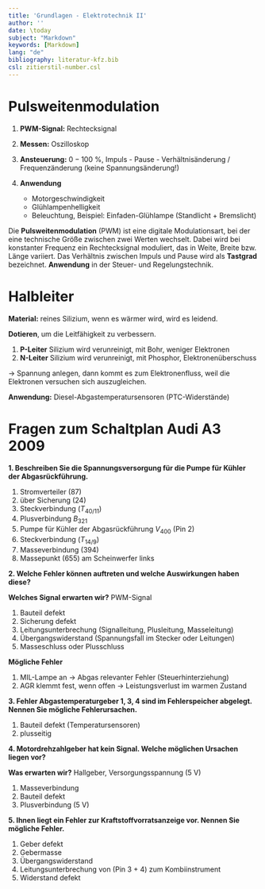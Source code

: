 ```yaml
---
title: 'Grundlagen - Elektrotechnik II'
author: ''
date: \today
subject: "Markdown"
keywords: [Markdown]
lang: "de"
bibliography: literatur-kfz.bib 
csl: zitierstil-number.csl
---
```

<!-----------------------------+
ju 5-6-22
Keywords - Grundlagen - Elektrotechnik II
+------------------------------>

#  Pulsweitenmodulation

1. **PWM-Signal:** Rechtecksignal

1. **Messen:** Oszilloskop

1. **Ansteuerung:** $0 - 100~\%$, Impuls - Pause - Verhältnisänderung / Frequenzänderung (keine Spannungsänderung!)

1. **Anwendung**
    - Motorgeschwindigkeit 
    - Glühlampenhelligkeit 
    - Beleuchtung, Beispiel: Einfaden-Glühlampe (Standlicht + Bremslicht)

Die **Pulsweitenmodulation** (PWM) ist eine digitale Modulationsart, bei der eine technische Größe zwischen zwei Werten wechselt. Dabei wird bei konstanter Frequenz ein Rechtecksignal moduliert, das in Weite, Breite bzw. Länge variiert. Das Verhältnis zwischen Impuls und Pause wird als **Tastgrad** bezeichnet. **Anwendung** in der Steuer- und Regelungstechnik.

# Halbleiter

**Material:** reines Silizium, wenn es wärmer wird, wird es leidend.

**Dotieren**, um die Leitfähigkeit zu verbessern.

1. **P-Leiter** Silizium wird verunreinigt, mit Bohr, weniger Elektronen
2. **N-Leiter** Silizium wird verunreinigt, mit Phosphor, Elektronenüberschuss

$\to$ Spannung anlegen, dann kommt es zum Elektronenfluss, weil die Elektronen versuchen sich auszugleichen.

**Anwendung:** Diesel-Abgastemperatursensoren (PTC-Widerstände)

# Fragen zum Schaltplan Audi A3 2009


**1. Beschreiben Sie die Spannungsversorgung für die Pumpe für Kühler der Abgasrückführung.**

1. Stromverteiler (87) 
1. über Sicherung (24) 
1. Steckverbindung ($T_{40/11}$)
1. Plusverbindung $B_{321}$
1. Pumpe für Kühler der Abgasrückführung $V_{400}$ (Pin 2) 
1. Steckverbindung ($T_{14/9}$)
1. Masseverbindung (394)
1. Massepunkt (655) am Scheinwerfer links


**2. Welche Fehler können auftreten und welche Auswirkungen haben diese?**

**Welches Signal erwarten wir?** PWM-Signal

1. Bauteil defekt
1. Sicherung defekt 
1. Leitungsunterbrechung (Signalleitung, Plusleitung, Masseleitung)
1. Übergangswiderstand (Spannungsfall im Stecker oder Leitungen)
1. Masseschluss oder Plusschluss

**Mögliche Fehler**

1. MIL-Lampe an $\to$ Abgas relevanter Fehler (Steuerhinterziehung)
1. AGR klemmt fest, wenn offen $\to$ Leistungsverlust im warmen Zustand


**3. Fehler Abgastemperaturgeber 1, 3, 4 sind im Fehlerspeicher abgelegt. Nennen Sie mögliche Fehlerursachen.**

1. Bauteil defekt (Temperatursensoren) 
1. plusseitig

**4. Motordrehzahlgeber hat kein Signal. Welche möglichen Ursachen liegen vor?**

**Was erwarten wir?** Hallgeber, Versorgungsspannung (5 V)

1. Masseverbindung 
1. Bauteil defekt 
1. Plusverbindung (5 V)

**5. Ihnen liegt ein Fehler zur Kraftstoffvorratsanzeige vor. Nennen Sie mögliche Fehler.**

1. Geber defekt
1. Gebermasse 
1. Übergangswiderstand 
1. Leitungsunterbrechung von (Pin 3 + 4) zum Kombiinstrument 
1. Widerstand defekt